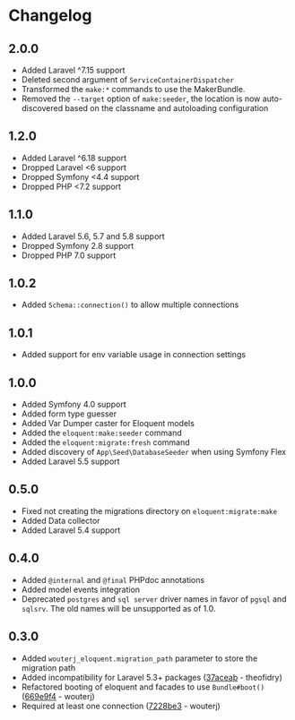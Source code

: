 Changelog
=========

2.0.0
-----

 * Added Laravel ^7.15 support
 * Deleted second argument of `ServiceContainerDispatcher`
 * Transformed the `make:*` commands to use the MakerBundle.
 * Removed the `--target` option of `make:seeder`, the location is now
   auto-discovered based on the classname and autoloading configuration

1.2.0
-----

 * Added Laravel ^6.18 support
 * Dropped Laravel <6 support
 * Dropped Symfony <4.4 support
 * Dropped PHP <7.2 support

1.1.0
-----

 * Added Laravel 5.6, 5.7 and 5.8 support
 * Dropped Symfony 2.8 support
 * Dropped PHP 7.0 support

1.0.2
-----

 * Added `Schema::connection()` to allow multiple connections

1.0.1
-----

 * Added support for env variable usage in connection settings

1.0.0
-----

 * Added Symfony 4.0 support
 * Added form type guesser
 * Added Var Dumper caster for Eloquent models
 * Added the `eloquent:make:seeder` command
 * Added the `eloquent:migrate:fresh` command
 * Added discovery of `App\Seed\DatabaseSeeder` when using Symfony Flex
 * Added Laravel 5.5 support

0.5.0
-----

 * Fixed not creating the migrations directory on `eloquent:migrate:make`
 * Added Data collector
 * Added Laravel 5.4 support

0.4.0
-----

 * Added `@internal` and `@final` PHPdoc annotations
 * Added model events integration
 * Deprecated `postgres` and `sql server` driver names in favor of `pgsql` and
   `sqlsrv`. The old names will be unsupported as of 1.0.

0.3.0
-----

 * Added `wouterj_eloquent.migration_path` parameter to store the migration path
 * Added incompatibility for Laravel 5.3+ packages ([37aceab](https://github.com/wouterj/WouterJEloquentBundle/commit/37aceab0ede2af755b96c7d7356b8698a8efcca2) - theofidry)
 * Refactored booting of eloquent and facades to use `Bundle#boot()` ([669e9f4](https://github.com/wouterj/WouterJEloquentBundle/commit/669e9f4e05a6d6179e046c80af5e606878d413ce) - wouterj)
 * Required at least one connection ([7228be3](https://github.com/wouterj/WouterJEloquentBundle/commit/7228be36e1827bc75690c970a3390e1b32f69467) - wouterj)
